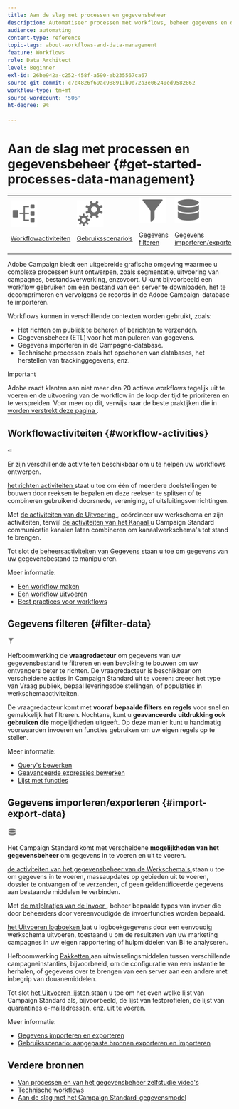 ```yaml
---
title: Aan de slag met processen en gegevensbeheer
description: Automatiseer processen met workflows, beheer gegevens en doelgroepen, verzend berichten, en meer.
audience: automating
content-type: reference
topic-tags: about-workflows-and-data-management
feature: Workflows
role: Data Architect
level: Beginner
exl-id: 26be942a-c252-458f-a590-eb235567ca67
source-git-commit: c7c4826f69ac988911b9d72a3e06240ed9582862
workflow-type: tm+mt
source-wordcount: '506'
ht-degree: 9%

---
```


# Aan de slag met processen en gegevensbeheer {#get-started-processes-data-management}

<table>
<tr>
<td><img src="assets/do-not-localize/icon_workflows.svg" width="60px"><p><a href="#workflow-activities">Workflowactiviteiten</a></p></td><td><img src="assets/do-not-localize/icon_activities.svg" width="60px"><p><a href="../../automating/using/workflow-created-query-with-complement.md">Gebruiksscenario’s</a></p></td><td><img src="assets/do-not-localize/icon_filter.svg" width="60px"><p><a href="#filter-data">Gegevens filteren</a></p></td>
<td><img src="assets/do-not-localize/icon_manage.svg" width="60px"><p><a href="#import-export-data">Gegevens importeren/exporteren</a></p></td></tr>
</table>

Adobe Campaign biedt een uitgebreide grafische omgeving waarmee u complexe processen kunt ontwerpen, zoals segmentatie, uitvoering van campagnes, bestandsverwerking, enzovoort. U kunt bijvoorbeeld een workflow gebruiken om een bestand van een server te downloaden, het te decomprimeren en vervolgens de records in de Adobe Campaign-database te importeren.

Workflows kunnen in verschillende contexten worden gebruikt, zoals:

* Het richten om publiek te beheren of berichten te verzenden.
* Gegevensbeheer (ETL) voor het manipuleren van gegevens.
* Gegevens importeren in de Campagne-database.
* Technische processen zoals het opschonen van databases, het herstellen van trackinggegevens, enz.

>[!IMPORTANT]
>
> Adobe raadt klanten aan niet meer dan 20 actieve workflows tegelijk uit te voeren en de uitvoering van de workflow in de loop der tijd te prioriteren en te verspreiden. Voor meer op dit, verwijs naar de beste praktijken die in [ worden verstrekt deze pagina ](../../automating/using/best-practices-workflows.md).

## Workflowactiviteiten {#workflow-activities}

<img src="assets/do-not-localize/icon_workflows.svg" width="10px">

Er zijn verschillende activiteiten beschikbaar om u te helpen uw workflows ontwerpen.

[ het richten activiteiten ](../../automating/using/about-targeting-activities.md) staat u toe om één of meerdere doelstellingen te bouwen door reeksen te bepalen en deze reeksen te splitsen of te combineren gebruikend doorsnede, vereniging, of uitsluitingsverrichtingen.

Met [ de activiteiten van de Uitvoering ](../../automating/using/about-execution-activities.md), coördineer uw werkschema en zijn activiteiten, terwijl [ de activiteiten van het Kanaal ](../../automating/using/about-channel-activities.md) u Campaign Standard communicatie kanalen laten combineren om kanaalwerkschema&#39;s tot stand te brengen.

Tot slot [ de beheersactiviteiten van Gegevens ](../../automating/using/about-data-management-activities.md) staan u toe om gegevens van uw gegevensbestand te manipuleren.

Meer informatie:

* [Een workflow maken](../../automating/using/building-a-workflow.md)
* [Een workflow uitvoeren](../../automating/using/about-workflow-execution.md)
* [Best practices voor workflows](../../automating/using/best-practices-workflows.md)

## Gegevens filteren {#filter-data}

<img src="assets/do-not-localize/icon_filter.svg" width="15px">

Hefboomwerking de **vraagredacteur** om gegevens van uw gegevensbestand te filtreren en een bevolking te bouwen om uw ontvangers beter te richten. De vraagredacteur is beschikbaar om verscheidene acties in Campaign Standard uit te voeren: creeer het type van Vraag publiek, bepaal leveringsdoelstellingen, of populaties in werkschemaactiviteiten.

De vraagredacteur komt met **vooraf bepaalde filters en regels** voor snel en gemakkelijk het filtreren. Nochtans, kunt u **geavanceerde uitdrukking ook gebruiken die** mogelijkheden uitgeeft. Op deze manier kunt u handmatig voorwaarden invoeren en functies gebruiken om uw eigen regels op te stellen.

Meer informatie:

* [Query&#39;s bewerken](../../automating/using/editing-queries.md)
* [Geavanceerde expressies bewerken](../../automating/using/advanced-expression-editing.md)
* [Lijst met functies](../../automating/using/list-of-functions.md)

## Gegevens importeren/exporteren {#import-export-data}

<img src="assets/do-not-localize/icon_manage.svg" width="20px">

Het Campaign Standard komt met verscheidene **mogelijkheden van het gegevensbeheer** om gegevens in te voeren en uit te voeren.

[ de activiteiten van het gegevensbeheer van de Werkschema&#39;s ](../../automating/using/about-data-management-activities.md) staan u toe om gegevens in te voeren, massaupdates op gebieden uit te voeren, dossier te ontvangen of te verzenden, of geen geïdentificeerde gegevens aan bestaande middelen te verbinden.

Met [ de malplaatjes van de Invoer ](../../automating/using/importing-data-with-import-templates.md), beheer bepaalde types van invoer die door beheerders door vereenvoudigde de invoerfuncties worden bepaald.

[ het Uitvoeren logboeken ](../../automating/using/exporting-logs.md) laat u logboekgegevens door een eenvoudig werkschema uitvoeren, toestaand u om de resultaten van uw marketing campagnes in uw eigen rapportering of hulpmiddelen van BI te analyseren.

Hefboomwerking [ Pakketten ](../../automating/using/managing-packages.md) aan uitwisselingsmiddelen tussen verschillende campagneinstanties, bijvoorbeeld, om de configuratie van een instantie te herhalen, of gegevens over te brengen van een server aan een andere met inbegrip van douanemiddelen.

Tot slot [ het Uitvoeren lijsten ](../../automating/using/exporting-lists.md) staan u toe om het even welke lijst van Campaign Standard als, bijvoorbeeld, de lijst van testprofielen, de lijst van quarantines e-mailadressen, enz. uit te voeren.

Meer informatie:

* [Gegevens importeren en exporteren](../../automating/using/about-data-import-and-export.md)
* [Gebruiksscenario: aangepaste bronnen exporteren en importeren](../../automating/using/exporting-importing-custom-resources.md)

## Verdere bronnen

* [ Van processen en van het gegevensbeheer zelfstudie video&#39;s ](https://experienceleague.adobe.com/docs/campaign-standard-learn/tutorials/managing-processes-and-data/creating-a-workflow.html?lang=nl)
* [Technische workflows](../../administration/using/technical-workflows.md)
* [Aan de slag met het Campaign Standard-gegevensmodel](../../developing/using/get-started-data-model.md)
